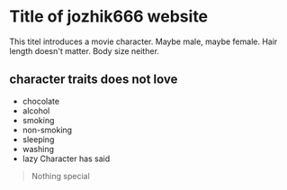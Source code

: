 # Title of jozhik666 website
This titel introduces a movie character. Maybe male, maybe female. Hair length doesn't matter. Body size neither.
## character traits does not love
* chocolate 
* alcohol
* smoking
* non-smoking
* sleeping
* washing
* lazy
Character has said
> Nothing
> special
